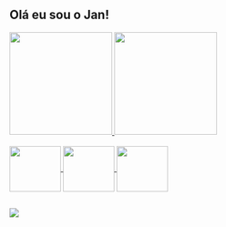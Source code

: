 ## Olá eu sou o Jan!

<div>
  <a href="https://github.com/jansferreira">
  <img height="180em" src="https://github-readme-stats.vercel.app/api?username=jansferreira&show_icons=true&theme=merko&include_all_commits=true&count_private=true"/>
  <img height="180em" src="https://github-readme-stats.vercel.app/api/top-langs/?username=jansferreira&layout=compact&langs_count=16&theme=merko"/>
<div/>

<div style="display: "inline_block"><br>
  <img align="center" alt"Java" height="80" width="90" src="https://cdn.jsdelivr.net/gh/devicons/devicon/icons/java/java-original-wordmark.svg">
  <img align="center" alt"HTML" height="80" width="90" src="https://cdn.jsdelivr.net/gh/devicons/devicon/icons/html5/html5-plain-wordmark.svg">
  <img align="center" alt"CSS" height="80" width="90" src="https://cdn.jsdelivr.net/gh/devicons/devicon/icons/css3/css3-plain-wordmark.svg">
  
</div>

##

<div>
  <a href="https://www.linkedin.com/in/janderson-ferreira-a72192a2/" target="_blank"> <img src="https://img.shields.io/badge/LinkedIn-0077B5?style=for-the-badge&logo=linkedin&logoColor=white"></a>

</div>
